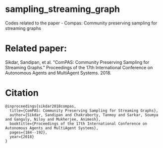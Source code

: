 # sampling_streaming_graph
Codes related to the paper - Compas: Community preserving sampling for streaming graphs

# Related paper:
Sikdar, Sandipan, et al. "ComPAS: Community Preserving Sampling for Streaming Graphs." Proceedings of the 17th International Conference on Autonomous Agents and MultiAgent Systems. 2018.

# Citation
~~~
@inproceedings{sikdar2018compas,
  title={ComPAS: Community Preserving Sampling for Streaming Graphs},
  author={Sikdar, Sandipan and Chakraborty, Tanmoy and Sarkar, Soumya and Ganguly, Niloy and Mukherjee, Animesh},
  booktitle={Proceedings of the 17th International Conference on Autonomous Agents and MultiAgent Systems},
  pages={184--192},
  year={2018}
}
~~~
